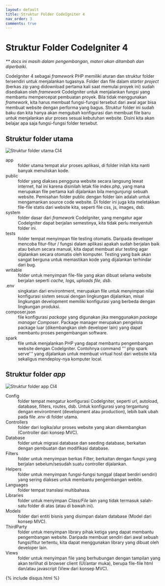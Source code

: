 ```yaml
---
layout: default
title: Struktur Folder CodeIgniter 4
nav_order: 3
comments: true
---
```


<!-- markdownlint-disable MD025 MD033 MD036 -->

# Struktur Folder CodeIgniter 4

_\*\* docs ini masih dalam pengembangan, materi akan ditambah dan diperbaiki_.

CodeIgniter 4 sebagai _framework_ PHP memiliki aturan dan struktur folder tersendiri untuk menjalankan tugasnya. Folder dan file dalam _starter project_ (berkas zip yang didownload pertama kali saat memulai proyek ini) sudah disediakan oleh _framework_ CodeIgniter untuk menjalankan fungsi yang membantu mempercepat pembuatan proyek. Bila tidak menggunakan _framework_, kita harus membuat fungsi-fungsi tersebut dari awal agar bisa membuat website dengan performa yang bagus. Struktur folder ini sudah baku dan kita hanya akan mengubah konfigurasi dan membuat file baru untuk menjalankan alur proses sesuai kebutuhan website. Disini kita akan belajar apa saja fungsi-fungsi folder tersebut.

## Struktur folder utama

![Struktur folder utama CI4](/assets/img/folder-structure.JPG)

<dl>
<dt>app</dt>
<dd>folder utama tempat alur proses aplikasi, di folder inilah kita nanti banyak menuliskan kode.</dd>
<dt>public</dt>
<dd>folder yang diakses pengguna website secara langsung lewat internet, hal ini karena disinilah letak file index.php, yang mana merupakan file pertama kali dijalankan bila mengunjungi sebuah website. Pemisahan folder public dengan folder lain adalah untuk mengamankan source code website. Di folder ini juga kita meletakkan file-file statis dari website kita, seperti file css, js, images, dsb.</dd>
<dt>system</dt>
<dd>folder dasar dari <i>framework</i> CodeIgniter, yang mengatur agar CodeIgniter dapat berjalan semestinya, kita tidak perlu menyentuh folder ini.</dd>
<dt>tests</dt>
<dd>folder tempat menyimpan file testing otomatis. Daripada developer mencoba fitur-fitur / fungsi dalam aplikasi apakah sudah berjalan baik atau belum secara manual, kita dapat membuat alur testing agar dijalankan secara otomatis oleh komputer. Testing yang baik akan sangat berguna untuk memastikan kode yang dijalankan terhindar dari bug.</dd>
<dt>writable</dt>
<dd>folder untuk menyimpan file-file yang akan dibuat selama website berjalan seperti <i>cache, logs, uploads file, dsb</i>.</dd>
<dt>.env</dt>
<dd>singkatan dari environtment, merupakan file untuk menyimpan nilai konfigurasi sistem sesuai dengan lingkungan dijalankan, misal lingkungan development memiliki konfigurasi yang berbeda dengan lingkungan produksi.</dd>
<dt>composer.json</dt>
<dd>file konfigurasi <i>package</i> yang digunakan jika menggunakan <i>package manager Composer</i>. Package manager merupakan pengelola package luar (dikembangkan oleh developer lain) yang dapat membantu proses pengembangan software.</dd>
<dt>spark</dt>
<dd>file untuk menjalankan PHP yang dapat membantu pengembangan website dengan CodeIgniter. Contohnya command ''' php spark serve''' yang dijalankan untuk membuat virtual host dari website kita sekaligus mendeploy-nya komputer local.</dd>
</dl>

## Struktur folder _app_

![Struktur folder app CI4](/assets/img/folder-app.JPG)

<dl>
    <dt>Config</dt>
        <dd>folder tempat mengatur konfigurasi CodeIgniter, seperti url, autoload, database, filters, routes, dsb. Untuk konfigurasi yang tergantung dengan environtment (development atau production), lebih baik ubah pada file  <i>.env</i> di folder utama.</dd>
    <dt>Controllers</dt>
        <dd>folder dari logika/alur proses website yang akan dikembangkan (Controller dari konsep MVC).</dd>
    <dt>Database</dt>
        <dd>folder untuk migrasi database dan seeding database, berkaitan dengan pembuatan dan modifikasi database.</dd>
    <dt>Filters</dt>
        <dd>folder untuk menyimpan berkas Filter, berkaitan dengan fungsi yang berjalan sebelum/sesudah suatu controller dijalankan.</dd>
    <dt>Helpers</dt>
        <dd>folder untuk menyimpan fungsi-fungsi tunggal (dapat berdiri sendiri) yang sering diakses untuk membantu pengembangan webite.</dd>
    <dt>Languages</dt>
        <dd>folder tempat translasi multibahasa.</dd>
    <dt>Libraries</dt>
        <dd>folder untuk menyimpan <i>Class/File</i> lain yang tidak termasuk salah-satu folder di atas (atau di bawah ini).</dd>
    <dt>Models</dt>
        <dd>folder dari entiti bisnis yang disimpan dalam database (Model dari konsep MVC).</dd>
    <dt>ThirdParty</dt>
        <dd>folder untuk menyimpan library pihak ketiga yang dapat membantu pengembangan website. Daripada membuat sendiri dari awal sebuah fungsi/fitur tertentu, kita dapat menggunakan library yang dibuat oleh developer lain.</dd>
    <dt>Views</dt>
        <dd>folder untuk menyimpan file yang berhubungan dengan tampilan yang akan terlihat di browser client (UI/antar muka), berupa file-file html dan/atau javascript (View dari konsep MVC).</dd>
</dl>

{% include disqus.html %}
